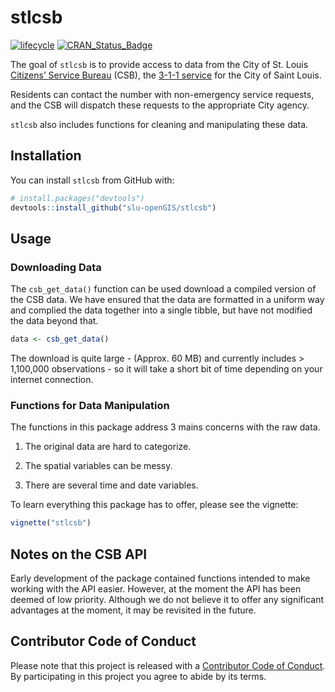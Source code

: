 
<!-- README.md is generated from README.Rmd. Please edit that file -->

# stlcsb

[![lifecycle](https://img.shields.io/badge/lifecycle-stable-brightgreen.svg)](https://www.tidyverse.org/lifecycle/#stable)
[![CRAN\_Status\_Badge](http://www.r-pkg.org/badges/version/stlcsb)](https://cran.r-project.org/package=stlcsb)

The goal of `stlcsb` is to provide access to data from the City of St. Louis [Citizens’ Service Bureau](https://www.stlouis-mo.gov/government/departments/public-safety/neighborhood-stabilization-office/citizens-service-bureau/index.cfm) (CSB), the [3-1-1 service](https://en.wikipedia.org/wiki/3-1-1) for the City of Saint Louis.

Residents can contact the number with non-emergency service requests, and the CSB will dispatch these requests to the appropriate City agency.

`stlcsb` also includes functions for cleaning and manipulating these data.

## Installation

You can install `stlcsb` from GitHub with:

``` r
# install.packages("devtools")
devtools::install_github("slu-openGIS/stlcsb")
```

## Usage

### Downloading Data

The `csb_get_data()` function can be used download a
compiled version of the
CSB data. We have
ensured that the data are formatted in a uniform way and complied the
data together into a single tibble, but have not modified the data
beyond that.

``` r
data <- csb_get_data()
```

The download is quite large - (Approx. 60 MB) and currently includes > 1,100,000
observations - so it will take a short bit of time depending on your
internet connection.

### Functions for Data Manipulation

The functions in this package address 3 mains concerns with the raw data.

1. The original data are hard to categorize.

2. The spatial variables can be messy.

3. There are several time and date variables.


To learn everything this package has to offer, please see the vignette:

```r
vignette("stlcsb")
```

## Notes on the CSB API

Early development of the package contained functions intended to make working with the API easier. However, at the moment the API has been deemed of low priority. Although we do not believe it to offer any significant advantages at the moment, it may be revisited in the future.

## Contributor Code of Conduct

Please note that this project is released with a [Contributor Code of
Conduct](.github/CODE_OF_CONDUCT.md). By participating in this project you agree
to abide by its terms.
